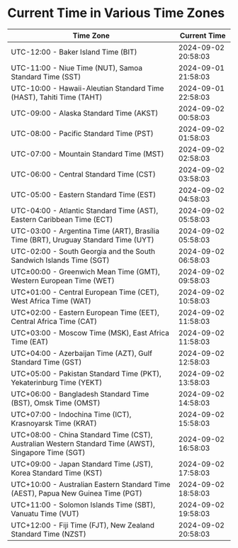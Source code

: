 # Current Time in Various Time Zones

| Time Zone | Current Time |
|-----------|--------------|
| UTC-12:00 - Baker Island Time (BIT) | 2024-09-02 20:58:03 |
| UTC-11:00 - Niue Time (NUT), Samoa Standard Time (SST) | 2024-09-01 21:58:03 |
| UTC-10:00 - Hawaii-Aleutian Standard Time (HAST), Tahiti Time (TAHT) | 2024-09-01 22:58:03 |
| UTC-09:00 - Alaska Standard Time (AKST) | 2024-09-02 00:58:03 |
| UTC-08:00 - Pacific Standard Time (PST) | 2024-09-02 01:58:03 |
| UTC-07:00 - Mountain Standard Time (MST) | 2024-09-02 02:58:03 |
| UTC-06:00 - Central Standard Time (CST) | 2024-09-02 03:58:03 |
| UTC-05:00 - Eastern Standard Time (EST) | 2024-09-02 04:58:03 |
| UTC-04:00 - Atlantic Standard Time (AST), Eastern Caribbean Time (ECT) | 2024-09-02 05:58:03 |
| UTC-03:00 - Argentina Time (ART), Brasília Time (BRT), Uruguay Standard Time (UYT) | 2024-09-02 05:58:03 |
| UTC-02:00 - South Georgia and the South Sandwich Islands Time (SGT) | 2024-09-02 06:58:03 |
| UTC±00:00 - Greenwich Mean Time (GMT), Western European Time (WET) | 2024-09-02 09:58:03 |
| UTC+01:00 - Central European Time (CET), West Africa Time (WAT) | 2024-09-02 10:58:03 |
| UTC+02:00 - Eastern European Time (EET), Central Africa Time (CAT) | 2024-09-02 11:58:03 |
| UTC+03:00 - Moscow Time (MSK), East Africa Time (EAT) | 2024-09-02 11:58:03 |
| UTC+04:00 - Azerbaijan Time (AZT), Gulf Standard Time (GST) | 2024-09-02 12:58:03 |
| UTC+05:00 - Pakistan Standard Time (PKT), Yekaterinburg Time (YEKT) | 2024-09-02 13:58:03 |
| UTC+06:00 - Bangladesh Standard Time (BST), Omsk Time (OMST) | 2024-09-02 14:58:03 |
| UTC+07:00 - Indochina Time (ICT), Krasnoyarsk Time (KRAT) | 2024-09-02 15:58:03 |
| UTC+08:00 - China Standard Time (CST), Australian Western Standard Time (AWST), Singapore Time (SGT) | 2024-09-02 16:58:03 |
| UTC+09:00 - Japan Standard Time (JST), Korea Standard Time (KST) | 2024-09-02 17:58:03 |
| UTC+10:00 - Australian Eastern Standard Time (AEST), Papua New Guinea Time (PGT) | 2024-09-02 18:58:03 |
| UTC+11:00 - Solomon Islands Time (SBT), Vanuatu Time (VUT) | 2024-09-02 19:58:03 |
| UTC+12:00 - Fiji Time (FJT), New Zealand Standard Time (NZST) | 2024-09-02 20:58:03 |
